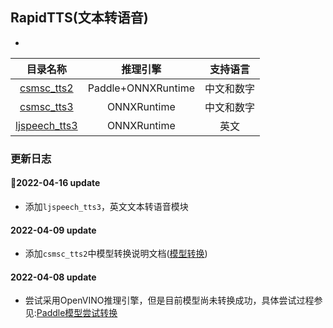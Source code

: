 ## RapidTTS(文本转语音)
-

|目录名称|推理引擎|支持语言|
|:---:|:---:|:---:|
|[csmsc_tts2](./csmsc_tts2)|Paddle+ONNXRuntime|中文和数字|
|[csmsc_tts3](./csmsc_tts3)|ONNXRuntime|中文和数字|
|[ljspeech_tts3](./ljspeech_tts3)|ONNXRuntime|英文|

### 更新日志

#### 🎈2022-04-16 update
- 添加`ljspeech_tts3`，英文文本转语音模块

#### 2022-04-09 update
- 添加`csmsc_tts2`中模型转换说明文档([模型转换](./convert_model.md))

#### 2022-04-08 update
- 尝试采用OpenVINO推理引擎，但是目前模型尚未转换成功，具体尝试过程参见:[Paddle模型尝试转换](https://github.com/RapidAI/RapidTTS2/wiki/Paddle%E6%A8%A1%E5%9E%8B%E5%B0%9D%E8%AF%95%E8%BD%AC%E6%8D%A2)
